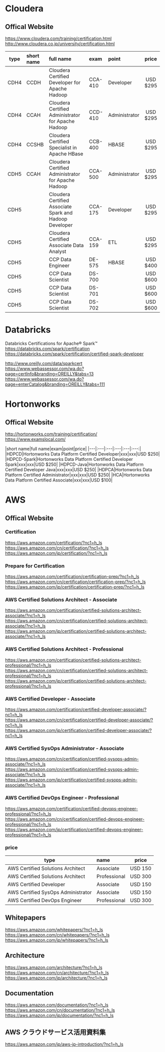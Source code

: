 
# Cloudera


## Offical Website
https://www.cloudera.com/training/certification.html<br>
http://www.cloudera.co.jp/university/certification.html<br>

|type|short name|full name|exam|point|price|
|---|:---|:---|:---|:---|:---:|
|CDH4|CCDH|Cloudera Certified Developer for Apache Hadoop|CCA-410|Developer|USD $295|
|CDH4|CCAH|Cloudera Certified Administrator for Apache Hadoop|CCD-410|Administrator|USD $295|
|CDH4|CCSHB|Cloudera Certified Specialist in Apache HBase|CCB-400|HBASE|USD $295|
|CDH5|CCAH|Cloudera Certified Administrator for Apache Hadoop|CCA-500|Administrator|USD $295|
|CDH5| |Cloudera Certified Associate Spark and Hadoop Developer|CCA-175|Developer|USD $295|
|CDH5| |Cloudera Certified Associate Data Analyst|CCA-159|ETL|USD $295|
|CDH5| |CCP Data Engineer|DE-575|HBASE|USD $400|
|CDH5| |CCP Data Scientist|DS-700| |USD $600|
|CDH5| |CCP Data Scientist|DS-701| |USD $600|
|CDH5| |CCP Data Scientist|DS-702| |USD $600|

# Databricks

Databricks Certifications for Apache® Spark™<br>
https://databricks.com/spark/certification<br>
https://databricks.com/spark/certification/certified-spark-developer<br>

http://www.oreilly.com/data/sparkcert<br>
https://www.webassessor.com/wa.do?page=certInfo&branding=OREILLY&tabs=13<br>
https://www.webassessor.com/wa.do?page=enterCatalog&branding=OREILLY&tabs=111<br>

# Hortonworks

## Offical Website

http://hortonworks.com/training/certification/<br>
https://www.examslocal.com/<br>

|short name|full name|exam|point|price|
|---|:---|:---|:---|:---|:---:|
|HDPCD|Hortonworks Data Platform Certified Developer|xxx|xxx|USD $250|
|HDPCD-Spark|Hortonworks Data Platform Certified Developer Spark|xxx|xxx|USD $250|
|HDPCD-Java|Hortonworks Data Platform Certified Developer Java|xxx|xxx|USD $250|
|HDPCA|Hortonworks Data Platform Certified Administrator|xxx|xxx|USD $250|
|HCA|Hortonworks Data Platform Certified Associate|xxx|xxx|USD $100|

# AWS

## Offical Website

### Certification
https://aws.amazon.com/certification/?nc1=h_ls<br>
https://aws.amazon.com/cn/certification/?nc1=h_ls<br>
https://aws.amazon.com/jp/certification/?nc1=h_ls<br>

### Prepare for Certification
https://aws.amazon.com/certification/certification-prep/?nc1=h_ls<br>
https://aws.amazon.com/cn/certification/certification-prep/?nc1=h_ls<br>
https://aws.amazon.com/jp/certification/certification-prep/?nc1=h_ls<br>

### AWS Certified Solutions Architect - Associate
https://aws.amazon.com/certification/certified-solutions-architect-associate/?nc1=h_ls<br>
https://aws.amazon.com/cn/certification/certified-solutions-architect-associate/?nc1=h_ls<br>
https://aws.amazon.com/jp/certification/certified-solutions-architect-associate/?nc1=h_ls<br>

### AWS Certified Solutions Architect - Professional
https://aws.amazon.com/certification/certified-solutions-architect-professional/?nc1=h_ls<br>
https://aws.amazon.com/cn/certification/certified-solutions-architect-professional/?nc1=h_ls<br>
https://aws.amazon.com/jp/certification/certified-solutions-architect-professional/?nc1=h_ls<br>

### AWS Certified Developer - Associate
https://aws.amazon.com/certification/certified-developer-associate/?nc1=h_ls<br>
https://aws.amazon.com/cn/certification/certified-developer-associate/?nc1=h_ls<br>
https://aws.amazon.com/jp/certification/certified-developer-associate/?nc1=h_ls<br>

### AWS Certified SysOps Administrator - Associate
https://aws.amazon.com/cn/certification/certified-sysops-admin-associate/?nc1=h_ls<br>
https://aws.amazon.com/cn/certification/certified-sysops-admin-associate/?nc1=h_ls<br>
https://aws.amazon.com/jp/certification/certified-sysops-admin-associate/?nc1=h_ls<br>

### AWS Certified DevOps Engineer - Professional
https://aws.amazon.com/certification/certified-devops-engineer-professional/?nc1=h_ls<br>
https://aws.amazon.com/cn/certification/certified-devops-engineer-professional/?nc1=h_ls<br>
https://aws.amazon.com/jp/certification/certified-devops-engineer-professional/?nc1=h_ls<br>

### price
|type|name|price|
|---|:---|:---:|
|AWS Certified Solutions Architect|Associate|USD 150|
|AWS Certified Solutions Architect|Professional|USD 300|
|AWS Certified Developer|Associate|USD 150|
|AWS Certified SysOps Administrator|Associate|USD 150|
|AWS Certified DevOps Engineer|Professional|USD 300|

## Whitepapers

https://aws.amazon.com/whitepapers/?nc1=h_ls<br>
https://aws.amazon.com/cn/whitepapers/?nc1=h_ls<br>
https://aws.amazon.com/jp/whitepapers/?nc1=h_ls<br>

## Architecture

https://aws.amazon.com/architecture/?nc1=h_ls<br>
https://aws.amazon.com/cn/architecture/?nc1=h_ls<br>
https://aws.amazon.com/jp/architecture/?nc1=h_ls<br>

## Documentation

https://aws.amazon.com/documentation/?nc1=h_ls<br>
https://aws.amazon.com/cn/documentation/?nc1=h_ls<br>
https://aws.amazon.com/jp/documentation/?nc1=h_ls<br>

## AWS クラウドサービス活用資料集

https://aws.amazon.com/jp/aws-jp-introduction/?nc1=h_ls<br>


